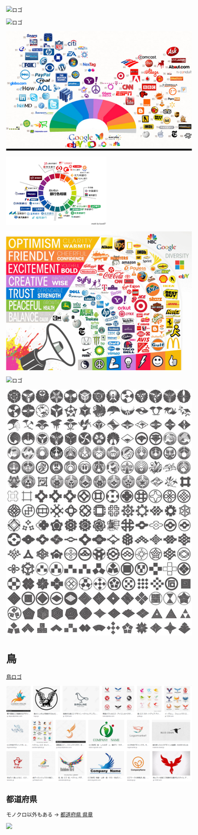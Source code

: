 
![ロゴ](https://dplhqivlpbfks.cloudfront.net/box_resize/1220x1240/03573b32-8228.jpg "ロゴ")

![ロゴ](http://photoshopvip.net/wp-content/uploads/2019/05/2019-logo-design-trend.jpg "ロゴ")

![ロゴ](../images/maps/colors01.png "ロゴ")

![ロゴ](../images/maps/colors02.png "ロゴ")

![ロゴ](../images/maps/colors03.png "ロゴ")

![ロゴ](https://unio-baseball.jp/cmspress/wp-content/uploads/2016/06/c9b1ebad6463139f4ebd67a6cb84b6e4.png "ロゴ")

![ロゴ](../images/maps/japanese01.jpg "ロゴ")


# 鳥

[鳥ロゴ](https://www.google.com/search?q=%E9%B3%A5%E3%80%80%E3%83%AD%E3%82%B4&safe=off&client=firefox-b-d&source=lnms&tbm=isch&sa=X&ved=0ahUKEwix29fwmZ_kAhUsxosBHcXRCpoQ_AUIESgB&biw=1417&bih=870)

![ロゴ](../images/maps/BirdLogo.png "ロゴ")



## 都道府県

モノクロ以外もある → [都道府県 県章](https://ja.wikipedia.org/wiki/%E9%83%BD%E9%81%93%E5%BA%9C%E7%9C%8C%E7%AB%A0)

![](https://upload.wikimedia.org/wikipedia/commons/d/d9/Japanese_Prefectural_Emblem.png "")

